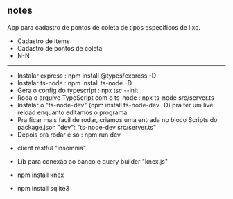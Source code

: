 ## notes

App para cadastro de pontos de coleta de tipos específicos de lixo.

- Cadastro de items
- Cadastro de pontos de coleta
- N-N

---

- Instalar express : npm install @types/express -D
- Instalar ts-node : npm install ts-node -D
- Gera o config do typescript : npx tsc --init
- Roda o arquivo TypeScript com o ts-node : npx ts-node src/server.ts
- Instalar o "ts-node-dev"  (npm install ts-node-dev -D) pra ter um live reload enquanto editamos o programa
- Pra ficar mais facil de rodar, criamos uma entrada no bloco Scripts do package.json "dev": "ts-node-dev src/server.ts"
- Depois pra rodar é só : npm run dev

* client restful "insomnia"

* Lib para conexão ao banco e query builder "knex.js"

- npm install knex

- npm install sqlite3
